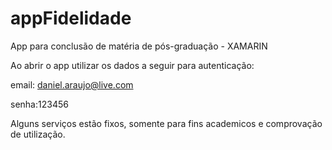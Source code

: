# appFidelidade
App para conclusão de matéria de pós-graduação - XAMARIN

Ao abrir o app utilizar os dados a seguir para autenticação:
 
email: daniel.araujo@live.com
 
senha:123456

Alguns serviços estão fixos, somente para fins academicos e comprovação de utilização.

